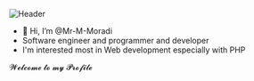![Header](https://raw.githubusercontent.com/Mr-M-Moradi/README/master/readme_header.png "Header")
<!--format link for img= [![imgAlt](img address)](imgLink) -->
- 👋 Hi, I’m @Mr-M-Moradi
- Software engineer and programmer and developer
- I'm interested most in Web development especially with PHP 

𝓦𝓮𝓵𝓬𝓸𝓶𝓮 𝓽𝓸 𝓶𝔂 𝓟𝓻𝓸𝓯𝓲𝓵𝓮
